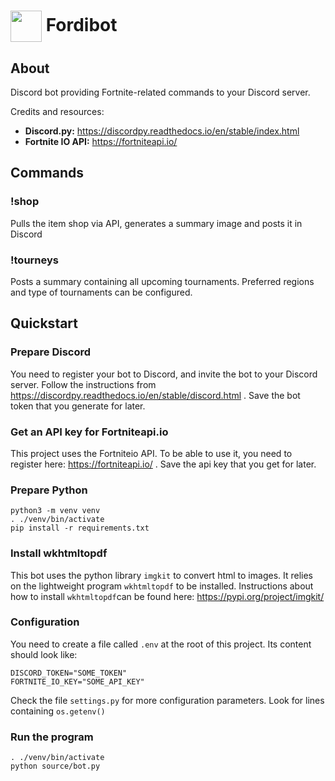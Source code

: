 # <img src="https://raw.githack.com/FortAwesome/Font-Awesome/master/svgs/solid/ghost.svg" card_color="#40DBB0" width="50" height="50" style="vertical-align:middle"/> Fordibot

## About
Discord bot providing Fortnite-related commands to your Discord server.

Credits and resources:
* **Discord.py:** https://discordpy.readthedocs.io/en/stable/index.html
* **Fortnite IO API:** https://fortniteapi.io/

## Commands
### !shop
Pulls the item shop via API, generates a summary image and posts it in Discord
### !tourneys
Posts a summary containing all upcoming tournaments. Preferred regions and type of tournaments can be configured.

## Quickstart
### Prepare Discord
You need to register your bot to Discord, and invite the bot to your Discord server. Follow the instructions from https://discordpy.readthedocs.io/en/stable/discord.html . Save the bot token that you generate for later.

### Get an API key for Fortniteapi.io
This project uses the Fortniteio API. To be able to use it, you need to register here: https://fortniteapi.io/ . Save the api key that you get for later.

### Prepare Python
```
python3 -m venv venv
. ./venv/bin/activate
pip install -r requirements.txt
```

### Install wkhtmltopdf
This bot uses the python library `imgkit` to convert html to images. It relies on the lightweight program `wkhtmltopdf` to be installed. Instructions about how to install `wkhtmltopdf`can be found here: https://pypi.org/project/imgkit/ 

### Configuration
You need to create a file called `.env` at the root of this project. Its content should look like:
```
DISCORD_TOKEN="SOME_TOKEN"
FORTNITE_IO_KEY="SOME_API_KEY"
```
Check the file `settings.py` for more configuration parameters. Look for lines containing `os.getenv()`

### Run the program
```
. ./venv/bin/activate
python source/bot.py
```
